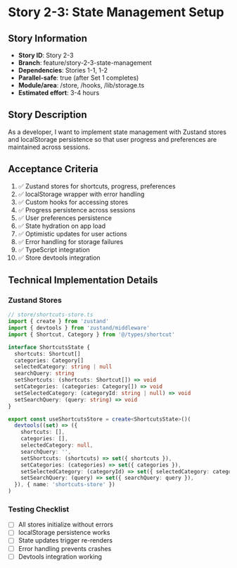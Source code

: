 # Story 2-3: State Management Setup

## Story Information
- **Story ID**: Story 2-3  
- **Branch**: feature/story-2-3-state-management
- **Dependencies**: Stories 1-1, 1-2
- **Parallel-safe**: true (after Set 1 completes)
- **Module/area**: /store, /hooks, /lib/storage.ts
- **Estimated effort**: 3-4 hours

## Story Description
As a developer, I want to implement state management with Zustand stores and localStorage persistence so that user progress and preferences are maintained across sessions.

## Acceptance Criteria
1. ✅ Zustand stores for shortcuts, progress, preferences
2. ✅ localStorage wrapper with error handling
3. ✅ Custom hooks for accessing stores
4. ✅ Progress persistence across sessions
5. ✅ User preferences persistence
6. ✅ State hydration on app load
7. ✅ Optimistic updates for user actions
8. ✅ Error handling for storage failures
9. ✅ TypeScript integration
10. ✅ Store devtools integration

## Technical Implementation Details

### Zustand Stores
```typescript
// store/shortcuts-store.ts
import { create } from 'zustand'
import { devtools } from 'zustand/middleware'
import { Shortcut, Category } from '@/types/shortcut'

interface ShortcutsState {
  shortcuts: Shortcut[]
  categories: Category[]
  selectedCategory: string | null
  searchQuery: string
  setShortcuts: (shortcuts: Shortcut[]) => void
  setCategories: (categories: Category[]) => void
  setSelectedCategory: (categoryId: string | null) => void
  setSearchQuery: (query: string) => void
}

export const useShortcutsStore = create<ShortcutsState>()(
  devtools((set) => ({
    shortcuts: [],
    categories: [],
    selectedCategory: null,
    searchQuery: '',
    setShortcuts: (shortcuts) => set({ shortcuts }),
    setCategories: (categories) => set({ categories }),
    setSelectedCategory: (categoryId) => set({ selectedCategory: categoryId }),
    setSearchQuery: (query) => set({ searchQuery: query }),
  }), { name: 'shortcuts-store' })
)
```

### Testing Checklist
- [ ] All stores initialize without errors
- [ ] localStorage persistence works
- [ ] State updates trigger re-renders
- [ ] Error handling prevents crashes
- [ ] Devtools integration working